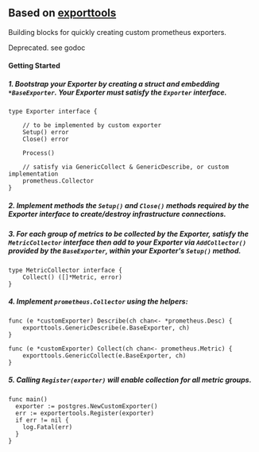 ## Based on [exporttools](https://github.com/Zumata/exporttools)
Building blocks for quickly creating custom prometheus exporters.

Deprecated. see godoc

#### Getting Started

##### 1. Bootstrap your Exporter by creating a struct and embedding `*BaseExporter`. Your Exporter must satisfy the `Exporter` interface.
```
type Exporter interface {

	// to be implemented by custom exporter
	Setup() error
	Close() error

	Process()

	// satisfy via GenericCollect & GenericDescribe, or custom implementation
	prometheus.Collector
}
```

##### 2. Implement methods the `Setup()` and `Close()` methods required by the Exporter interface to create/destroy infrastructure connections.

##### 3. For each group of metrics to be collected by the Exporter, satisfy the `MetricCollector` interface then add to your Exporter via `AddCollector()` provided by the `BaseExporter`, within your Exporter's `Setup()` method.
```
type MetricCollector interface {
	Collect() ([]*Metric, error)
}
```

##### 4. Implement `prometheus.Collector` using the helpers:
```
func (e *customExporter) Describe(ch chan<- *prometheus.Desc) {
	exporttools.GenericDescribe(e.BaseExporter, ch)
}

func (e *customExporter) Collect(ch chan<- prometheus.Metric) {
	exporttools.GenericCollect(e.BaseExporter, ch)
}
```

##### 5. Calling `Register(exporter)` will enable collection for all metric groups.
```
func main()
  exporter := postgres.NewCustomExporter()
  err := exportertools.Register(exporter)
  if err != nil {
    log.Fatal(err)
  }
}
```
